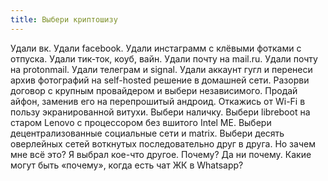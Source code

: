 ```yaml
---
title: Выбери криптошизу
---
```


Удали вк. Удали facebook. Удали инстаграмм с клёвыми фотками с отпуска. Удали тик-ток, коуб, вайн. Удали почту на mail.ru. Удали почту на protonmail. Удали телеграм и signal. Удали аккаунт гугл и перенеси архив фотографий на self-hosted решение в домашней сети. Разорви договор с крупным провайдером и выбери независимого. Продай айфон, заменив его на перепрошитый андроид. Откажись от Wi-Fi в пользу экранированной витухи. Выбери наличку. Выбери libreboot на старом Lenovo с процессором без вшитого Intel ME. Выбери децентрализованные социальные сети и matrix. Выбери десять оверлейных сетей воткнутых последовательно друг в друга. Но зачем мне всё это? Я выбрал кое-что другое. Почему? Да ни почему. Какие могут быть «почему», когда есть чат ЖК в Whatsapp?
